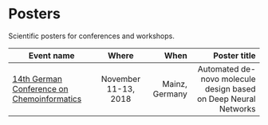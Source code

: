 # Posters
Scientific posters for conferences and workshops.

| Event name                                 | Where                | When           | Poster title                                                    |
| ------------------------------------------ |:--------------------:| --------------:| ---------------------------------------------------------------:|
| [14th German Conference on Chemoinformatics](https://veranstaltungen.gdch.de/tms/frontend/index.cfm?l=8085&modus=) | November 11-13, 2018 | Mainz, Germany | Automated de-novo molecule design based on Deep Neural Networks |
